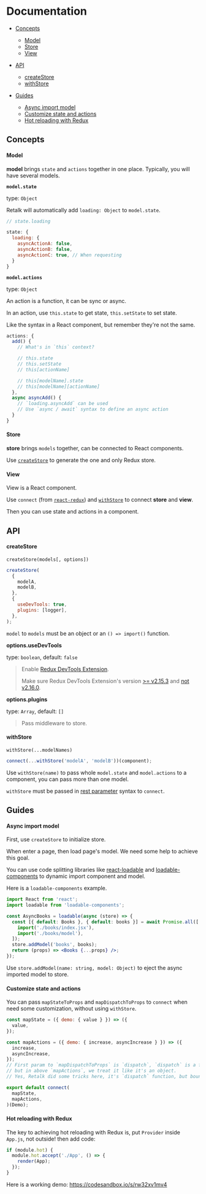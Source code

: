 # Documentation

- [Concepts](#concepts)

  - [Model](#model)
  - [Store](#store)
  - [View](#view)

- [API](#concepts)

  - [createStore](#createstore)
  - [withStore](#withstore)

- [Guides](#guides)

  - [Async import model](#async-import-model)
  - [Customize state and actions](#customize-state-and-actions)
  - [Hot reloading with Redux](#hot-reloading-with-redux)

## Concepts

#### Model

**model** brings `state` and `actions` together in one place. Typically, you will have several models.

**`model.state`**

type: `Object`

Retalk will automatically add `loading: Object` to `model.state`.

```js
// state.loading

state: {
  loading: {
    asyncActionA: false,
    asyncActionB: false,
    asyncActionC: true, // When requesting
  }
}
```

**`model.actions`**

type: `Object`

An action is a function, it can be sync or async.

In an action, use `this.state` to get state, `this.setState` to set state.

Like the syntax in a React component, but remember they're not the same.

```js
actions: {
  add() {
    // What's in `this` context?

    // this.state
    // this.setState
    // this[actionName]

    // this[modelName].state
    // this[modelName][actionName]
  },
  async asyncAdd() {
    // `loading.asyncAdd` can be used
    // Use `async / await` syntax to define an async action
  }
}
```

#### Store

**store** brings `models` together, can be connected to React components.

Use [`createStore`](#createStore) to generate the one and only Redux store.

#### View

View is a React component.

Use `connect` (from [`react-redux`](https://github.com/reduxjs/react-redux)) and [`withStore`](#withStore) to connect **store** and **view**.

Then you can use state and actions in a component.

## API

#### createStore

`createStore(models[, options])`

```js
createStore(
  {
    modelA,
    modelB,
  },
  {
    useDevTools: true,
    plugins: [logger],
  },
);
```

`model` to `models` must be an object or an `() => import()` function.

**options.useDevTools**

type: `boolean`, default: `false`

> Enable [Redux DevTools Extension](https://github.com/zalmoxisus/redux-devtools-extension).
>
> Make sure Redux DevTools Extension's version [>= v2.15.3](https://github.com/reduxjs/redux/issues/2943) and [not v2.16.0](https://stackoverflow.com/a/53512072/6919133).

**options.plugins**

type: `Array`, default: `[]`

> Pass middleware to store.

#### withStore

`withStore(...modelNames)`

```js
connect(...withStore('modelA', 'modelB'))(component);
```

Use `withStore(name)` to pass whole `model.state` and `model.actions` to a component, you can pass more than one model.

`withStore` must be passed in [rest parameter](https://developer.mozilla.org/en-US/docs/Web/JavaScript/Reference/Functions/rest_parameters) syntax to `connect`.

## Guides

#### Async import model

First, use `createStore` to initialize store.

When enter a page, then load page's model. We need some help to achieve this goal.

You can use code splitting libraries like [react-loadable](https://github.com/jamiebuilds/react-loadable#loading-multiple-resources) and [loadable-components](https://github.com/smooth-code/loadable-components/#loading-multiple-resources-in-parallel) to dynamic import component and model.

Here is a `loadable-components` example.

```jsx
import React from 'react';
import loadable from 'loadable-components';

const AsyncBooks = loadable(async (store) => {
  const [{ default: Books }, { default: books }] = await Promise.all([
    import('./books/index.jsx'),
    import('./books/model'),
  ]);
  store.addModel('books', books);
  return (props) => <Books {...props} />;
});
```

Use `store.addModel(name: string, model: Object)` to eject the async imported model to store.

#### Customize state and actions

You can pass `mapStateToProps` and `mapDispatchToProps` to `connect` when need some customization, without using `withStore`.

```jsx
const mapState = ({ demo: { value } }) => ({
  value,
});

const mapActions = ({ demo: { increase, asyncIncrease } }) => ({
  increase,
  asyncIncrease,
});
// First param to `mapDispatchToProps` is `dispatch`, `dispatch` is a function,
// but in above `mapActions`, we treat it like it's an object.
// Yes, Retalk did some tricks here, it's `dispatch` function, but bound models on it.

export default connect(
  mapState,
  mapActions,
)(Demo);
```

#### Hot reloading with Redux

The key to achieving hot reloading with Redux is, put `Provider` inside `App.js`, not outside! then add code:

```js
if (module.hot) {
  module.hot.accept('./App', () => {
    render(App);
  });
}
```

Here is a working demo: https://codesandbox.io/s/rw32xv1mv4

